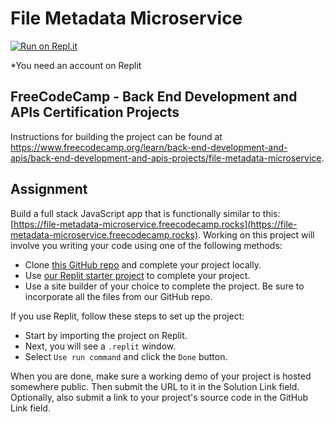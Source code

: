 # File Metadata Microservice

[![Run on Repl.it](https://replit.com/badge/github/The-Aldi-Tri/File-Metadata-Microservice)](https://replit.com/new/github/The-Aldi-Tri/File-Metadata-Microservice)

*You need an account on Replit


## FreeCodeCamp - Back End Development and APIs Certification Projects

Instructions for building the project can be found at https://www.freecodecamp.org/learn/back-end-development-and-apis/back-end-development-and-apis-projects/file-metadata-microservice.


## Assignment

Build a full stack JavaScript app that is functionally similar to this: [https://file-metadata-microservice.freecodecamp.rocks](https://file-metadata-microservice.freecodecamp.rocks). Working on this project will involve you writing your code using one of the following methods:

*   Clone [this GitHub repo](https://github.com/freeCodeCamp/boilerplate-project-filemetadata/) and complete your project locally.
*   Use [our Replit starter project](https://replit.com/github/freeCodeCamp/boilerplate-project-filemetadata) to complete your project.
*   Use a site builder of your choice to complete the project. Be sure to incorporate all the files from our GitHub repo.

If you use Replit, follow these steps to set up the project:

*   Start by importing the project on Replit.
*   Next, you will see a `.replit` window.
*   Select `Use run command` and click the `Done` button.

When you are done, make sure a working demo of your project is hosted somewhere public. Then submit the URL to it in the Solution Link field. Optionally, also submit a link to your project's source code in the GitHub Link field.

